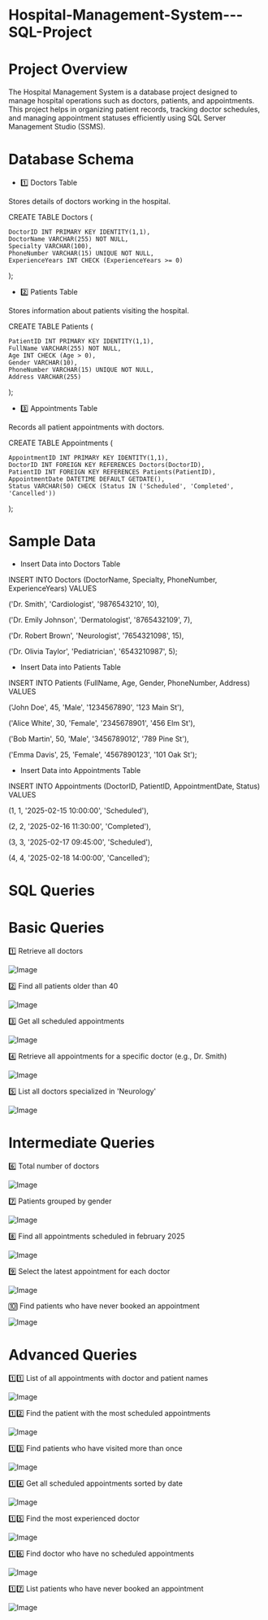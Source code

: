 # Hospital-Management-System---SQL-Project
#  Project Overview

The Hospital Management System is a database project designed to manage hospital operations such as doctors, patients, and appointments. This project helps in organizing patient records, tracking doctor schedules, and managing appointment statuses efficiently using SQL Server Management Studio (SSMS).

# Database Schema

* 1️⃣ Doctors Table

Stores details of doctors working in the hospital.

CREATE TABLE Doctors (

    DoctorID INT PRIMARY KEY IDENTITY(1,1),
    DoctorName VARCHAR(255) NOT NULL,
    Specialty VARCHAR(100),
    PhoneNumber VARCHAR(15) UNIQUE NOT NULL,
    ExperienceYears INT CHECK (ExperienceYears >= 0)

);

* 2️⃣ Patients Table

Stores information about patients visiting the hospital.

CREATE TABLE Patients (

    PatientID INT PRIMARY KEY IDENTITY(1,1),
    FullName VARCHAR(255) NOT NULL,
    Age INT CHECK (Age > 0),
    Gender VARCHAR(10),
    PhoneNumber VARCHAR(15) UNIQUE NOT NULL,
    Address VARCHAR(255)

);

* 3️⃣ Appointments Table

Records all patient appointments with doctors.

CREATE TABLE Appointments (

    AppointmentID INT PRIMARY KEY IDENTITY(1,1),
    DoctorID INT FOREIGN KEY REFERENCES Doctors(DoctorID),
    PatientID INT FOREIGN KEY REFERENCES Patients(PatientID),
    AppointmentDate DATETIME DEFAULT GETDATE(),
    Status VARCHAR(50) CHECK (Status IN ('Scheduled', 'Completed', 'Cancelled'))

);

# Sample Data

* Insert Data into Doctors Table

INSERT INTO Doctors (DoctorName, Specialty, PhoneNumber, ExperienceYears) VALUES

('Dr. Smith', 'Cardiologist', '9876543210', 10),

('Dr. Emily Johnson', 'Dermatologist', '8765432109', 7),

('Dr. Robert Brown', 'Neurologist', '7654321098', 15),

('Dr. Olivia Taylor', 'Pediatrician', '6543210987', 5);


* Insert Data into Patients Table

INSERT INTO Patients (FullName, Age, Gender, PhoneNumber, Address) VALUES

('John Doe', 45, 'Male', '1234567890', '123 Main St'),

('Alice White', 30, 'Female', '2345678901', '456 Elm St'),

('Bob Martin', 50, 'Male', '3456789012', '789 Pine St'),

('Emma Davis', 25, 'Female', '4567890123', '101 Oak St');

* Insert Data into Appointments Table

INSERT INTO Appointments (DoctorID, PatientID, AppointmentDate, Status) VALUES

(1, 1, '2025-02-15 10:00:00', 'Scheduled'),

(2, 2, '2025-02-16 11:30:00', 'Completed'),

(3, 3, '2025-02-17 09:45:00', 'Scheduled'),

(4, 4, '2025-02-18 14:00:00', 'Cancelled');


# SQL Queries

# Basic Queries

1️⃣ Retrieve all doctors

![Image](https://github.com/user-attachments/assets/f3f75ed4-3a02-46b8-8862-0ee31d5f5740)

2️⃣ Find all patients older than 40

![Image](https://github.com/user-attachments/assets/9bdeb77e-91a3-49e7-a883-5add1bb84985)

3️⃣ Get all scheduled appointments

![Image](https://github.com/user-attachments/assets/e4afb9dc-5b98-4965-a361-b39aad8673a6)

4️⃣ Retrieve all appointments for a specific doctor (e.g., Dr. Smith)

![Image](https://github.com/user-attachments/assets/1e3f3a31-35d1-479d-a7cb-b3e1d3dc9628)

5️⃣ List all doctors specialized in 'Neurology'

![Image](https://github.com/user-attachments/assets/293018cf-db94-4646-a5d4-702346ae1173)



#  Intermediate Queries



6️⃣ Total number of doctors

![Image](https://github.com/user-attachments/assets/3e7f5039-02f0-4770-8d32-8118f8cf7648)

7️⃣ Patients grouped by gender

![Image](https://github.com/user-attachments/assets/c4143fed-253c-4e4e-a640-699a72ca7711)

8️⃣ Find all appointments scheduled in february 2025

![Image](https://github.com/user-attachments/assets/2eb62887-aea3-4b36-9c34-870410f70225)

9️⃣ Select the latest appointment for each doctor

![Image](https://github.com/user-attachments/assets/f930e27f-3b63-473c-870b-5d9e7ac6a0d4)

🔟 Find patients who have never booked an appointment

![Image](https://github.com/user-attachments/assets/f33b31a8-02e0-42ac-8056-b20f10c284ac)



# Advanced Queries



1️⃣1️⃣ List of all appointments with doctor and patient names

![Image](https://github.com/user-attachments/assets/eb658b0d-c739-45ee-be4c-044b577a0a42)

1️⃣2️⃣ Find the patient with the most scheduled appointments

![Image](https://github.com/user-attachments/assets/eb949b47-4b33-4506-b180-dc8b8aaf37d1)

1️⃣3️⃣ Find patients who have visited more than once

![Image](https://github.com/user-attachments/assets/f63db3ca-7d40-4b07-b493-618aef4e4cf2)

1️⃣4️⃣ Get all scheduled appointments sorted by date

![Image](https://github.com/user-attachments/assets/4c028570-5d05-44a0-b19f-5d0e2f16baa2)

1️⃣5️⃣ Find the most experienced doctor

![Image](https://github.com/user-attachments/assets/86918695-ea27-4a5d-934e-4f357ce6a0b8)

1️⃣6️⃣ Find doctor who have no scheduled appointments

![Image](https://github.com/user-attachments/assets/96246b0a-1c56-46d4-809d-8f4ba9d6e1cb)

1️⃣7️⃣ List patients who have never booked an appointment

![Image](https://github.com/user-attachments/assets/3419ece9-d4b3-4538-90e6-aca0b95e750c)

